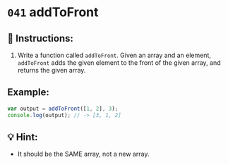 # `041` addToFront

## 📝 Instructions:

1. Write a function called `addToFront`. Given an array and an element, `addToFront` adds the given element to the front of the given array, and returns the given array.

## Example:

```Javascript
var output = addToFront([1, 2], 3);
console.log(output); // -> [3, 1, 2]
```

## 💡 Hint:

+ It should be the SAME array, not a new array.
